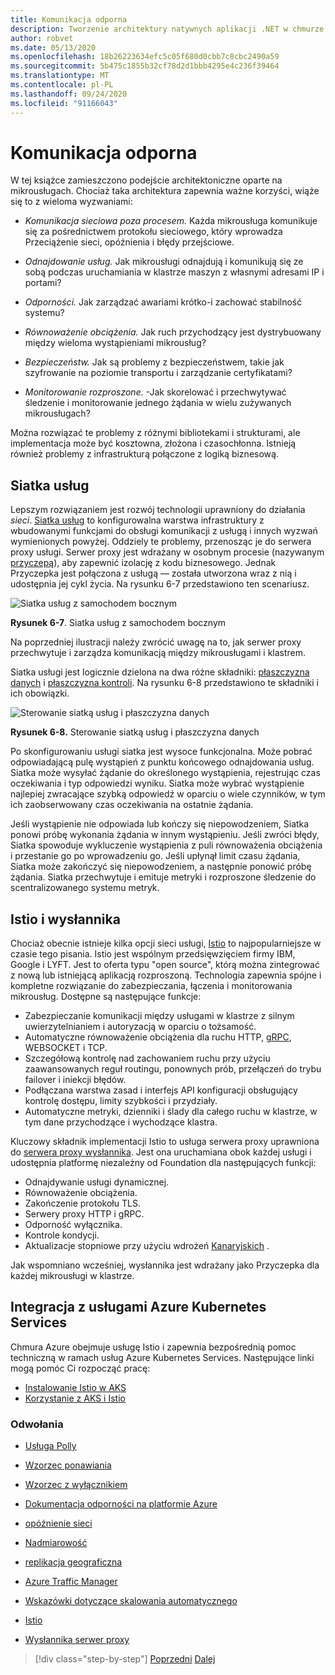 ```yaml
---
title: Komunikacja odporna
description: Tworzenie architektury natywnych aplikacji .NET w chmurze dla platformy Azure | Komunikacja odporna
author: robvet
ms.date: 05/13/2020
ms.openlocfilehash: 18b26223634efc5c05f680d0cbb7c8cbc2490a59
ms.sourcegitcommit: 5b475c1855b32cf78d2d1bbb4295e4c236f39464
ms.translationtype: MT
ms.contentlocale: pl-PL
ms.lasthandoff: 09/24/2020
ms.locfileid: "91166043"
---
```

# <a name="resilient-communications"></a>Komunikacja odporna

W tej książce zamieszczono podejście architektoniczne oparte na mikrousługach. Chociaż taka architektura zapewnia ważne korzyści, wiąże się to z wieloma wyzwaniami:

- *Komunikacja sieciowa poza procesem.* Każda mikrousługa komunikuje się za pośrednictwem protokołu sieciowego, który wprowadza Przeciążenie sieci, opóźnienia i błędy przejściowe.

- *Odnajdowanie usług.* Jak mikrousługi odnajdują i komunikują się ze sobą podczas uruchamiania w klastrze maszyn z własnymi adresami IP i portami?

- *Odporności.* Jak zarządzać awariami krótko-i zachować stabilność systemu?

- *Równoważenie obciążenia.* Jak ruch przychodzący jest dystrybuowany między wieloma wystąpieniami mikrousług?

- *Bezpieczeństw.* Jak są problemy z bezpieczeństwem, takie jak szyfrowanie na poziomie transportu i zarządzanie certyfikatami?

- *Monitorowanie rozproszone.* -Jak skorelować i przechwytywać śledzenie i monitorowanie jednego żądania w wielu zużywanych mikrousługach?

Można rozwiązać te problemy z różnymi bibliotekami i strukturami, ale implementacja może być kosztowna, złożona i czasochłonna. Istnieją również problemy z infrastrukturą połączone z logiką biznesową.

## <a name="service-mesh"></a>Siatka usług

Lepszym rozwiązaniem jest rozwój technologii uprawniony do działania *sieci*. [Siatka usług](https://www.nginx.com/blog/what-is-a-service-mesh/) to konfigurowalna warstwa infrastruktury z wbudowanymi funkcjami do obsługi komunikacji z usługą i innych wyzwań wymienionych powyżej. Oddziely te problemy, przenosząc je do serwera proxy usługi. Serwer proxy jest wdrażany w osobnym procesie (nazywanym [przyczepą](/azure/architecture/patterns/sidecar)), aby zapewnić izolację z kodu biznesowego. Jednak Przyczepka jest połączona z usługą — została utworzona wraz z nią i udostępnia jej cykl życia. Na rysunku 6-7 przedstawiono ten scenariusz.

![Siatka usług z samochodem bocznym](./media/service-mesh-with-side-car.png)

**Rysunek 6-7**. Siatka usług z samochodem bocznym

Na poprzedniej ilustracji należy zwrócić uwagę na to, jak serwer proxy przechwytuje i zarządza komunikacją między mikrousługami i klastrem.

Siatka usługi jest logicznie dzielona na dwa różne składniki: [płaszczyzna danych](https://blog.envoyproxy.io/service-mesh-data-plane-vs-control-plane-2774e720f7fc) i [płaszczyzna kontroli](https://blog.envoyproxy.io/service-mesh-data-plane-vs-control-plane-2774e720f7fc). Na rysunku 6-8 przedstawiono te składniki i ich obowiązki.

![Sterowanie siatką usług i płaszczyzna danych](./media/istio-control-and-data-plane.png)

**Rysunek 6-8.** Sterowanie siatką usług i płaszczyzna danych

Po skonfigurowaniu usługi siatka jest wysoce funkcjonalna. Może pobrać odpowiadającą pulę wystąpień z punktu końcowego odnajdowania usług. Siatka może wysyłać żądanie do określonego wystąpienia, rejestrując czas oczekiwania i typ odpowiedzi wyniku. Siatka może wybrać wystąpienie najlepiej zwracające szybką odpowiedź w oparciu o wiele czynników, w tym ich zaobserwowany czas oczekiwania na ostatnie żądania.

Jeśli wystąpienie nie odpowiada lub kończy się niepowodzeniem, Siatka ponowi próbę wykonania żądania w innym wystąpieniu. Jeśli zwróci błędy, Siatka spowoduje wykluczenie wystąpienia z puli równoważenia obciążenia i przestanie go po wprowadzeniu go. Jeśli upłynął limit czasu żądania, Siatka może zakończyć się niepowodzeniem, a następnie ponowić próbę żądania. Siatka przechwytuje i emituje metryki i rozproszone śledzenie do scentralizowanego systemu metryk.

## <a name="istio-and-envoy"></a>Istio i wysłannika

Chociaż obecnie istnieje kilka opcji sieci usługi, [Istio](https://istio.io/docs/concepts/what-is-istio/) to najpopularniejsze w czasie tego pisania. Istio jest wspólnym przedsięwzięciem firmy IBM, Google i LYFT. Jest to oferta typu "open source", którą można zintegrować z nową lub istniejącą aplikacją rozproszoną. Technologia zapewnia spójne i kompletne rozwiązanie do zabezpieczania, łączenia i monitorowania mikrousług. Dostępne są następujące funkcje:

- Zabezpieczanie komunikacji między usługami w klastrze z silnym uwierzytelnianiem i autoryzacją w oparciu o tożsamość.
- Automatyczne równoważenie obciążenia dla ruchu HTTP, [gRPC](https://grpc.io/), WEBSOCKET i TCP.
- Szczegółową kontrolę nad zachowaniem ruchu przy użyciu zaawansowanych reguł routingu, ponownych prób, przełączeń do trybu failover i iniekcji błędów.
- Podłączana warstwa zasad i interfejs API konfiguracji obsługujący kontrolę dostępu, limity szybkości i przydziały.
- Automatyczne metryki, dzienniki i ślady dla całego ruchu w klastrze, w tym dane przychodzące i wychodzące klastra.

Kluczowy składnik implementacji Istio to usługa serwera proxy uprawniona do [serwera proxy wysłannika](https://www.envoyproxy.io/docs/envoy/latest/intro/what_is_envoy). Jest ona uruchamiana obok każdej usługi i udostępnia platformę niezależny od Foundation dla następujących funkcji:

- Odnajdywanie usługi dynamicznej.
- Równoważenie obciążenia.
- Zakończenie protokołu TLS.
- Serwery proxy HTTP i gRPC.
- Odporność wyłącznika.
- Kontrole kondycji.
- Aktualizacje stopniowe przy użyciu wdrożeń [Kanaryjskich](https://martinfowler.com/bliki/CanaryRelease.html) .

Jak wspomniano wcześniej, wysłannika jest wdrażany jako Przyczepka dla każdej mikrousługi w klastrze.

## <a name="integration-with-azure-kubernetes-services"></a>Integracja z usługami Azure Kubernetes Services

Chmura Azure obejmuje usługę Istio i zapewnia bezpośrednią pomoc techniczną w ramach usług Azure Kubernetes Services. Następujące linki mogą pomóc Ci rozpocząć pracę:

- [Instalowanie Istio w AKS](/azure/aks/istio-install)
- [Korzystanie z AKS i Istio](/azure/aks/istio-scenario-routing)

### <a name="references"></a>Odwołania

- [Usługa Polly](http://www.thepollyproject.org/)

- [Wzorzec ponawiania](/azure/architecture/patterns/retry)

- [Wzorzec z wyłącznikiem](/azure/architecture/patterns/circuit-breaker)

- [Dokumentacja odporności na platformie Azure](https://azure.microsoft.com/mediahandler/files/resourcefiles/resilience-in-azure-whitepaper/Resilience%20in%20Azure.pdf)

- [opóźnienie sieci](https://www.techopedia.com/definition/8553/network-latency)

- [Nadmiarowość](/azure/architecture/guide/design-principles/redundancy)

- [replikacja geograficzna](/azure/sql-database/sql-database-active-geo-replication)

- [Azure Traffic Manager](/azure/traffic-manager/traffic-manager-overview)

- [Wskazówki dotyczące skalowania automatycznego](/azure/architecture/best-practices/auto-scaling)

- [Istio](https://istio.io/docs/concepts/what-is-istio/)

- [Wysłannika serwer proxy](https://www.envoyproxy.io/docs/envoy/latest/intro/what_is_envoy)

>[!div class="step-by-step"]
>[Poprzedni](infrastructure-resiliency-azure.md) 
> [Dalej](monitoring-health.md)
